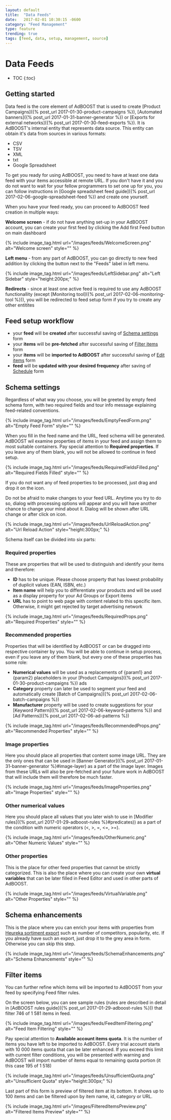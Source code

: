 ```yaml
---
layout: default
title:  "Data Feeds"
date:   2017-02-01 10:30:15 -0600
category: "Feed Management"
type: feature
trending: true
tags: [feed, data, setup, management, source]
---
```


# Data Feeds

* TOC
{:toc}

## Getting started

Data feed is the core element of AdBOOST that is used to create [Product Campaigns]({% post_url 2017-01-30-product-campaigns %}), [Automated banners]({% post_url 2017-01-31-banner-generator %}) or [Exports for external networks]({% post_url 2017-01-30-feed-exports %}). It is AdBOOST's internal entity that represents data source. This entity can obtain it's data from sources in various formats:

- CSV
- TSV
- XML
- txt
- Google Spreadsheet

To get you ready for using AdBOOST, you need to have at least one data feed with your items accessible at remote URL. If you don't have it and you do not want to wait for your fellow programmers to set one up for you, you can follow instructions in [Google spreadsheet feed guide]({% post_url 2017-02-06-google-spreadsheet-feed %}) and create one yourself.

When you have your feed ready, you can proceed to AdBOOST feed creation in multiple ways:

**Welcome screen** - if do not have anything set-up in your AdBOOST account, you can create your first feed by clicking the <span class="btn btn-sm btn-primary"><i class="fa fa-plus"></i> Add first Feed</span> button on main dashboard

{% include image_tag.html url="/images/feeds/WelcomeScreen.png" alt="Welcome screen" style="" %}

**Left menu** - from any part of AdBOOST, you can go directly to new feed addition by clicking the <i class="fa fa-plus"></i> button next to the "Feeds" label in left menu.

{% include image_tag.html url="/images/feeds/LeftSidebar.png" alt="Left Sidebar" style="height:200px;" %}

**Redirects** - since at least one active feed is required to use any AdBOOST functionallity (except [Monitoring tool]({% post_url 2017-02-06-monitoring-tool %})), you will be redirected to feed setup form if you try to create any other entitites

## Feed setup workflow

- your **feed** will be **created** after successful saving of [Schema settings](#schema-settings) form
- your **items** will be **pre-fetched** after successful saving of [Filter items](#filter-items) form
- your **items** will be **imported to AdBOOST** after successful saving of [Edit items](#edit-items) form
- **feed** will be **updated with your desired frequency** after saving of [Schedule](#schedule) form

## Schema settings

Regardless of what way you choose, you will be greeted by empty feed schema form, with two required fields and tour info message explaining feed-related conventions.

{% include image_tag.html url="/images/feeds/EmptyFeedForm.png" alt="Empty Feed Form" style="" %}

When you fill in the feed name and the URL, feed schema will be generated. AdBOOST wil examine properties of items in your feed and assign them to most suitable containers. Pay special attention to **Required properties**. If you leave any of them blank, you will not be allowed to continue in feed setup.

{% include image_tag.html url="/images/feeds/RequiredFieldsFilled.png" alt="Required Fields Filled" style="" %}

If you do not want any of feed properties to be processed, just drag and drop it on the <i class="glyphicon glyphicon-trash"></i> icon.

Do not be afraid to make changes to your feed URL. Anytime you try to do so, dialog with processing options will appear and you will have another chance to change your mind about it. Dialog will be shown after URL change or after click on <i class="fa fa-refresh"></i> icon.

{% include image_tag.html url="/images/feeds/UrlReloadAction.png" alt="Url Reload Action" style="height:300px;" %}

Schema itself can be divided into six parts:

### Required properties

These are properties that will be used to distinguish and identify your items and therefore:

- **ID** has to be unique. Please choose property that has lowest probability of duplicit values (EAN, ISBN, etc.)
- **Item name** will help you to differentiate your products and will be used as a display property for your Ad Groups or Export items
- **URL** has to point to web page with content related to this specific item. Otherwise, it might get rejected by target advertising network

{% include image_tag.html url="/images/feeds/RequiredProps.png" alt="Required Properties" style="" %}

### Recommended properties

Properties that will be identified by AdBOOST or can be dragged into respective container by you. You will be able to continue in setup process, even if you leave any of them blank, but every one of these properties has some role:

- **Numerical values** will be used as a replacements of {param1} and {param2} placeholders in your [Product Campaigns]({% post_url 2017-01-30-product-campaigns %}) ads
- **Category** property can later be used to segment your feed and automatically create [Batch of Campaigns]({% post_url 2017-02-06-batch-campaigns %})
- **Manufacturer** property will be used to create suggestions for your [Keyword Pattern]({% post_url 2017-02-06-keyword-patterns %}) and [Ad Patterns]({% post_url 2017-02-06-ad-patterns %})

{% include image_tag.html url="/images/feeds/RecommendedProps.png" alt="Recommended Properties" style="" %}

### Image properties

Here you should place all properties that content some image URL. They are the only ones that can be used in [Banner Generator]({% post_url 2017-01-31-banner-generator %}#image-layer) as a part of the image layer. Images from these URLs will also be pre-fetched and your future work in AdBOOST that will include them will therefore be much faster.

{% include image_tag.html url="/images/feeds/ImageProperties.png" alt="Image Properties" style="" %}

### Other numerical values

Here you should place all values that you later wish to use in [Modifier rules]({% post_url 2017-01-29-adboost-rules %}#predicates)) as a part of the condition with numeric operators (<, >, =, <=, >=).

{% include image_tag.html url="/images/feeds/OtherNumeric.png" alt="Other Numeric Values" style="" %}

### Other properties

This is the place for other feed properties that cannot be strictly categorized. This is also the place where you can create your own **virtual variables** that can be later filled in Feed Editor and used in other parts of AdBOOST.

{% include image_tag.html url="/images/feeds/VirtualVariable.png" alt="Other Properties" style="" %}

## Schema enhancements

This is the place where you can enrich your items with properties from [Heureka sortiment export](https://sluzby.heureka.cz/napoveda/objasneni-polozek-sortimentreportu/) such as number of competitors, popularity, etc. If you already have such an export, just drop it to the grey area in form. Otherwise you can skip this step.

{% include image_tag.html url="/images/feeds/SchemaEnhancements.png" alt="Schema Enhancements" style="" %}

## Filter items

You can further refine which items will be imported to AdBOOST from your feed by specifying Feed filter rules.

On the screen below, you can see sample rules (rules are described in detail in [AdBOOST rules guide]({% post_url 2017-01-29-adboost-rules %})) that filter 746 of 1 581 items in feed.

{% include image_tag.html url="/images/feeds/FeedItemFiltering.png" alt="Feed Item Filtering" style="" %}

Pay special attention to **Available account items quota**. It is the number of items you have left to be imported to AdBOOST. Every trial account starts with 10 000 items quota that can be later enhanced. If you exceed this limit with current filter conditions, you will be presented with warning and AdBOOST will import number of items equal to remaining quota portion (it this case 195 of 1 518)

{% include image_tag.html url="/images/feeds/UnsufficientQuota.png" alt="Unsufficient Quota" style="height:300px;" %}

Last part of this form is preview of filtered item at its bottom. It shows up to 100 items and can be filtered upon by item name, id, category or URL.

{% include image_tag.html url="/images/FilteredItemsPreview.png" alt="Filtered Items Preview" style="" %}
